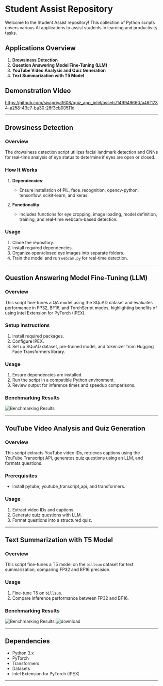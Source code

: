 # Student Assist Repository

Welcome to the Student Assist repository! This collection of Python scripts covers various AI applications to assist students in learning and productivity tasks.

## Applications Overview

1. **Drowsiness Detection**
2. **Question Answering Model Fine-Tuning (LLM)**
3. **YouTube Video Analysis and Quiz Generation**
4. **Text Summarization with T5 Model**

## Demonstration Video


https://github.com/sivapriya1608/quiz_app_intel/assets/149949660/a46f1734-a258-43c7-ba30-26f3cb00511d



---

## Drowsiness Detection

### Overview

The drowsiness detection script utilizes facial landmark detection and CNNs for real-time analysis of eye status to determine if eyes are open or closed.

### How It Works

1. **Dependencies**:
   - Ensure installation of PIL, face_recognition, opencv-python, tensorflow, scikit-learn, and keras.

2. **Functionality**:
   - Includes functions for eye cropping, image loading, model definition, training, and real-time webcam-based detection.

### Usage

1. Clone the repository.
2. Install required dependencies.
3. Organize open/closed eye images into separate folders.
4. Train the model and run `webcam.py` for real-time detection.

---

## Question Answering Model Fine-Tuning (LLM)

### Overview

This script fine-tunes a QA model using the SQuAD dataset and evaluates performance in FP32, BF16, and TorchScript modes, highlighting benefits of using Intel Extension for PyTorch (IPEX).

### Setup Instructions

1. Install required packages.
2. Configure IPEX.
3. Set up SQuAD dataset, pre-trained model, and tokenizer from Hugging Face Transformers library.

### Usage

1. Ensure dependencies are installed.
2. Run the script in a compatible Python environment.
3. Review output for inference times and speedup comparisons.

### Benchmarking Results
![Benchmarking Results](https://github.com/sivapriya1608/quiz_app_intel/assets/149949660/b15f2874-40c1-4315-9563-2d423c7ae496)

---

## YouTube Video Analysis and Quiz Generation

### Overview

This script extracts YouTube video IDs, retrieves captions using the YouTube Transcript API, generates quiz questions using an LLM, and formats questions.

### Prerequisites

- Install pytube, youtube_transcript_api, and transformers.

### Usage

1. Extract video IDs and captions.
2. Generate quiz questions with LLM.
3. Format questions into a structured quiz.

---

## Text Summarization with T5 Model

### Overview

This script fine-tunes a T5 model on the `billsum` dataset for text summarization, comparing FP32 and BF16 precision.

### Usage

1. Fine-tune T5 on `billsum`.
2. Compare inference performance between FP32 and BF16.

### Benchmarking Results
![Benchmarking Results](https://github.com/sivapriya1608/quiz_app_intel/assets/149949660/aa4c5a0f-df7e-4597-90ab-c75262660d8d)
![download](https://github.com/sivapriya1608/quiz_app_intel/assets/149949660/efd48147-5fe5-4bd0-bf83-306267491496)

---

## Dependencies

- Python 3.x
- PyTorch
- Transformers
- Datasets
- Intel Extension for PyTorch (IPEX)

---
